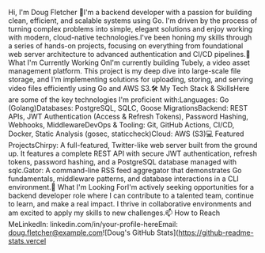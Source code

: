 Hi, I'm Doug Fletcher 👋I'm a backend developer with a passion for building clean, efficient, and scalable systems using Go. I'm driven by the process of turning complex problems into simple, elegant solutions and enjoy working with modern, cloud-native technologies.I've been honing my skills through a series of hands-on projects, focusing on everything from foundational web server architecture to advanced authentication and CI/CD pipelines.🚀 What I'm Currently Working OnI'm currently building Tubely, a video asset management platform. This project is my deep dive into large-scale file storage, and I'm implementing solutions for uploading, storing, and serving video files efficiently using Go and AWS S3.🛠️ My Tech Stack & SkillsHere are some of the key technologies I'm proficient with:Languages: Go (Golang)Databases: PostgreSQL, SQLC, Goose MigrationsBackend: REST APIs, JWT Authentication (Access & Refresh Tokens), Password Hashing, Webhooks, MiddlewareDevOps & Tooling: Git, GitHub Actions, CI/CD, Docker, Static Analysis (gosec, staticcheck)Cloud: AWS (S3)💻 Featured ProjectsChirpy: A full-featured, Twitter-like web server built from the ground up. It features a complete REST API with secure JWT authentication, refresh tokens, password hashing, and a PostgreSQL database managed with sqlc.Gator: A command-line RSS feed aggregator that demonstrates Go fundamentals, middleware patterns, and database interactions in a CLI environment.🌱 What I'm Looking ForI'm actively seeking opportunities for a backend developer role where I can contribute to a talented team, continue to learn, and make a real impact. I thrive in collaborative environments and am excited to apply my skills to new challenges.📫 How to Reach MeLinkedIn: linkedin.com/in/your-profile-hereEmail: doug.fletcher@example.com<!-- Optional: Add a GitHub stats card for a nice visual touch! -->![Doug's GitHub Stats](https://github-readme-stats.vercel
